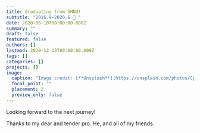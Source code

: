 ```yaml
---
title: Graduating from SHNU!
subtitle: "2016.9-2020.6 👋 "
date: 2020-06-10T00:00:00.000Z
summary: ""
draft: false
featured: false
authors: []
lastmod: 2020-12-13T00:00:00.000Z
tags: []
categories: []
projects: []
image:
  caption: "Image credit: [**Unsplash**](https://unsplash.com/photos/CpkOjOcXdUY)"
  focal_point: ""
  placement: 2
  preview_only: false
---
```

Looking forward to the next journey!

Thanks to my dear and tender pro. He, and all of my friends.